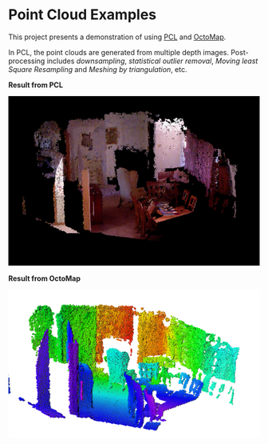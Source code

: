# Point Cloud Examples

This project presents a demonstration of using [PCL](http://pointclouds.org/) and [OctoMap](https://octomap.github.io/).

In PCL, the point clouds are generated from multiple depth images. Post-processing includes *downsampling*, *statistical outlier
removal*, *Moving least Square Resampling* and *Meshing by triangulation*, etc. 

**Result from PCL**

![Result from PCL](https://github.com/ztliu62/pointcloud/blob/master/results/pointcloud.png)

**Result from OctoMap**

![Result from OctoMap](https://github.com/ztliu62/pointcloud/blob/master/results/octomap.png)
